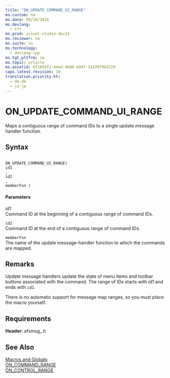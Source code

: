 ```yaml
---
title: "ON_UPDATE_COMMAND_UI_RANGE"
ms.custom: na
ms.date: 09/19/2016
ms.devlang: 
  - C++
ms.prod: visual-studio-dev14
ms.reviewer: na
ms.suite: na
ms.technology: 
  - devlang-cpp
ms.tgt_pltfrm: na
ms.topic: article
ms.assetid: b7105bf1-44ad-4b00-b947-31478f964729
caps.latest.revision: 10
translation.priority.ht: 
  - de-de
  - ja-jp
---
```

# ON_UPDATE_COMMAND_UI_RANGE
Maps a contiguous range of command IDs to a single update message handler function.  
  
## Syntax  
  
```  
  
ON_UPDATE_COMMAND_UI_RANGE(  
id1  
,   
id2  
,   
memberFxn )  
```  
  
#### Parameters  
 *id1*  
 Command ID at the beginning of a contiguous range of command IDs.  
  
 `id2`  
 Command ID at the end of a contiguous range of command IDs.  
  
 `memberFxn`  
 The name of the update message-handler function to which the commands are mapped.  
  
## Remarks  
 Update message handlers update the state of menu items and toolbar buttons associated with the command. The range of IDs starts with *id1* and ends with `id2`.  
  
 There is no automatic support for message map ranges, so you must place the macro yourself.  
  
## Requirements  
 **Header:** afxmsg_.h  
  
## See Also  
 [Macros and Globals](../vs140/MFC-Macros-and-Globals.md)   
 [ON_COMMAND_RANGE](../vs140/ON_COMMAND_RANGE.md)   
 [ON_CONTROL_RANGE](../vs140/ON_CONTROL_RANGE.md)